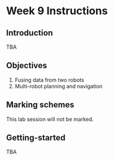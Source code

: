 # Week 9 Instructions

## Introduction
TBA

## Objectives
1. Fusing data from two robots
2. Multi-robot planning and navigation

## Marking schemes
This lab session will not be marked.

## Getting-started
TBA
